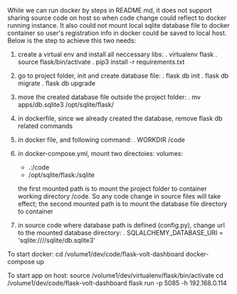 While we can run docker by steps in README.md, it does not support sharing source code on host so when code change could reflect to docker running instance.
It also could not mount local sqlite database file to docker container so user's registration info in docker could be saved to local host. Below is the step to achieve this two needs:

1. create a virtual env and install all neccessary libs:
   . virtualenv flask
   . source flask/bin/activate
   . pip3 install -r requirements.txt

2. go to project folder, init and create database file:
   . flask db init
   . flask db migrate
   . flask db upgrade

3. move the created database file outside the project folder:
   . mv apps/db.sqlite3 /opt/sqlite/flask/

4. in dockerfile, since we already created the database, remove flask db related commands

5. in docker file, and following command:
    . WORKDIR /code

6. in docker-compose.yml, mount two directoies:
        volumes:
      - .:/code
      - /opt/sqlite/flask:/sqlite

   the first mounted path is to mount the project folder to container working directory /code. So any code change in source files will take effect;
   the second mounted path is to mount the database file directory to container

7. in source code where database path is defined (config.py), change url to the mounted database directory:
    . SQLALCHEMY_DATABASE_URI = 'sqlite:////sqlite/db.sqlite3'


To start docker:
cd /volume1/dev/code/flask-volt-dashboard
docker-compose up

To start app on host:
source /volume1/dev/virtualenv/flask/bin/activate
cd /volume1/dev/code/flask-volt-dashboard
flask run -p 5085 -h 192.168.0.114

